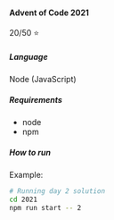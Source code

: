 #### Advent of Code 2021
20/50 :star:
##### Language
Node (JavaScript)


##### Requirements
- node
- npm

##### How to run
Example:
```bash
# Running day 2 solution
cd 2021
npm run start -- 2
```